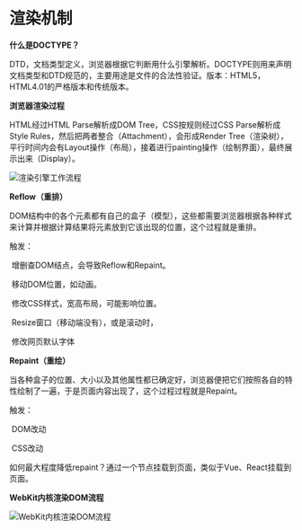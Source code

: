 # 渲染机制

**什么是DOCTYPE？**

DTD，文档类型定义，浏览器根据它判断用什么引擎解析。DOCTYPE则用来声明文档类型和DTD规范的，主要用途是文件的合法性验证。版本：HTML5，HTML4.01的严格版本和传统版本。

**浏览器渲染过程**

HTML经过HTML Parse解析成DOM Tree，CSS按规则经过CSS Parse解析成 Style Rules，然后把两者整合（Attachment），会形成Render Tree（渲染树），平行时间内会有Layout操作（布局），接着进行painting操作（绘制界面），最终展示出来（Display）。

![渲染引擎工作流程](/images/渲染引擎工作流程.png)

**Reflow（重排）**

DOM结构中的各个元素都有自己的盒子（模型），这些都需要浏览器根据各种样式来计算并根据计算结果将元素放到它该出现的位置，这个过程就是重排。

触发：

​	增删查DOM结点，会导致Reflow和Repaint。

​	移动DOM位置，如动画。

​	修改CSS样式，宽高布局，可能影响位置。

​	Resize窗口（移动端没有），或是滚动时，

​	修改网页默认字体

**Repaint（重绘）**

当各种盒子的位置、大小以及其他属性都已确定好，浏览器便把它们按照各自的特性绘制了一遍，于是页面内容出现了，这个过程过程就是Repaint。

触发：

​	DOM改动

​	CSS改动

如何最大程度降低repaint？通过一个节点挂载到页面，类似于Vue、React挂载到页面。

**WebKit内核渲染DOM流程**

![WebKit内核渲染DOM流程](/images/WebKit内核渲染DOM流程.png)